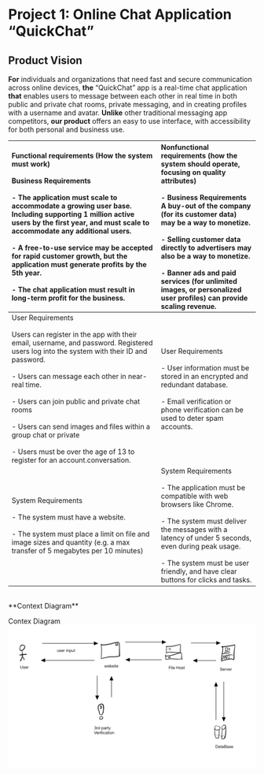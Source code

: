 # Project 1: Online Chat Application “QuickChat”

## Product Vision

**For** individuals and organizations that need fast and secure communication across online devices, **the** “QuickChat” app is a real-time chat application **that** enables users to message between each other in real time in both public and private chat rooms, private messaging, and in creating profiles with a username and avatar. **Unlike** other traditional messaging app competitors, **our product** offers an easy to use interface, with accessibility for both personal and business use.
<br>

| Functional requirements (How the system must work) <br> <br> Business Requirements  <br> <br>- The application must scale to accommodate a growing user base. Including supporting 1 million active users by the first year, and must scale to accommodate any additional users. <br> <br>- A free-to-use service may be accepted for rapid customer growth, but the application must generate profits by the 5th year. <br> <br>- The chat application must result in long-term profit for the business.  | Nonfunctional requirements (how the system should operate, focusing on quality attributes) <br> <br>- Business Requirements A buy-out of the company (for its customer data) may be a way to monetize. <br> <br>- Selling customer data directly to advertisers may also be a way to monetize. <br> <br>- Banner ads and paid services (for unlimited images, or personalized user profiles) can provide scaling revenue. |
| :---- | :---- |
| User Requirements <br> <br>Users can register in the app with their email, username, and password. Registered users log into the system with their ID and password. <br> <br>- Users can message each other in near-real time. <br> <br>- Users can join public and private chat rooms <br> <br>- Users can send images and files within a group chat or private  <br> <br>- Users must be over the age of 13 to register for an account.conversation. | User Requirements  <br> <br>- User information must be stored in an encrypted and redundant database. <br> <br>- Email verification or phone verification can be used to deter spam accounts. |
| System Requirements <br> <br>- The system must have a website. <br> <br>- The system must place a limit on file and image sizes and quantity (e.g. a max transfer of 5 megabytes per 10 minutes)  | System Requirements <br> <br>- The application must be compatible with web browsers like Chrome. <br> <br>- The system must deliver the messages with a latency of under 5 seconds, even during peak usage. <br> <br>- The system must be user friendly, and have clear buttons for clicks and tasks. |

<br>
**Context Diagram** 

Contex Diagram  
![Context Diagram](./diagram.png)
